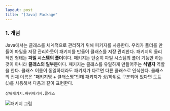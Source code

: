 ```yaml
---
layout: post
title: "[Java] Package"
---
```


### 1. 개념
Java에서는 클래스를 체계적으로 관리하기 위해 피키지를 사용한다. 우리가 폴더를 만들어 파일을 저장 관리하듯이 패키지를 만들어 클래스를 저장 관리한다. 패키지의 물리적인 형태는 **파일 시스템의 폴더**이다.
 패키지는 단순히 파일 시스템의 폴더 기능만 하는 것이 아니라 **클래스의 일부분**이다. 패키지는 클래스를 유일하게 만들어주는 **식별자** 역할을 한다. 클래스 이름이 동일하더라도 패키지가 다르면 다른 클래스로 인식한다. 클래스의 전체 이름은 "패키지명 + 클래스명"인데 패키지가 상/하위로 구분되어 있다면 도트(.)를 사용해서 다음과 같이 표현한다.

	상위패키지.하위패키지.클래스
    
![패키지 그림](http://nokbeondev.github.io/img/Package-picture.jpg)